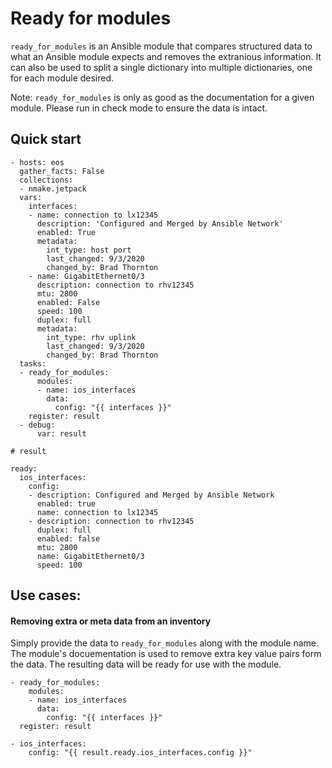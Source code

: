 # Ready for modules

`ready_for_modules` is an Ansible module that compares structured data to what an Ansible module expects and removes the extranious information.  It can also be used to split a single dictionary into multiple dictionaries, one for each module desired.

Note:  `ready_for_modules` is only as good as the documentation for a given module. Please run in check mode to ensure the data is intact. 

## Quick start

```
- hosts: eos
  gather_facts: False
  collections:
  - nmake.jetpack
  vars:
    interfaces:
    - name: connection to lx12345
      description: 'Configured and Merged by Ansible Network'
      enabled: True
      metadata:
        int_type: host port
        last_changed: 9/3/2020
        changed_by: Brad Thornton
    - name: GigabitEthernet0/3
      description: connection to rhv12345
      mtu: 2800
      enabled: False
      speed: 100
      duplex: full
      metadata:
        int_type: rhv uplink
        last_changed: 9/3/2020
        changed_by: Brad Thornton
  tasks:
  - ready_for_modules:
      modules:
      - name: ios_interfaces
        data:
          config: "{{ interfaces }}"
    register: result
  - debug:
      var: result

# result

ready:
  ios_interfaces:
    config:
    - description: Configured and Merged by Ansible Network
      enabled: true
      name: connection to lx12345
    - description: connection to rhv12345
      duplex: full
      enabled: false
      mtu: 2800
      name: GigabitEthernet0/3
      speed: 100
```

## Use cases:

#### Removing extra or meta data from an inventory

Simply provide the data to `ready_for_modules` along with the module name.  The module's docuementation is used to remove extra key value pairs form the data.  The resulting data will be ready for use with the module.

```
- ready_for_modules:
    modules:
    - name: ios_interfaces
      data:
        config: "{{ interfaces }}"
  register: result

- ios_interfaces:
    config: "{{ result.ready.ios_interfaces.config }}"
```
